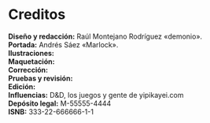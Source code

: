 
Creditos
========

**Diseño y redacción:** Raúl Montejano Rodríguez «demonio».  
**Portada:** Andrés Sáez «Marlock».  
**Ilustraciones:**  
**Maquetación:**  
**Corrección:**  
**Pruebas y revisión:**  
**Edición:**  
**Influencias:** D&D, los juegos y gente de yipikayei.com  
**Depósito legal:** M-55555-4444  
**ISNB:** 333-22-666666-1-1

<span data-content="center-xy" data-h1="off" data-index="off"></span>